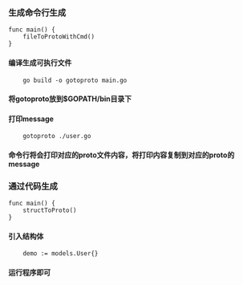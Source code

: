 ### 生成命令行生成
````
func main() {
	fileToProtoWithCmd()
}
````
#### 编译生成可执行文件
```
    go build -o gotoproto main.go 
```
#### 将gotoproto放到$GOPATH/bin目录下
#### 打印message
```
    gotoproto ./user.go
````
#### 命令行将会打印对应的proto文件内容，将打印内容复制到对应的proto的message

### 通过代码生成
````
func main() {
    structToProto()
}
````
#### 引入结构体

````
    demo := models.User{}
````

#### 运行程序即可
